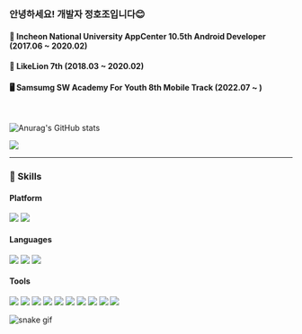 ### 안녕하세요! 개발자 정호조입니다😊

#### 🥰 Incheon National University AppCenter 10.5th Android Developer (2017.06 ~ 2020.02)
#### 🦁 LikeLion 7th (2018.03 ~ 2020.02)
#### 🖥️ Samsumg SW Academy For Youth 8th Mobile Track (2022.07 ~ )
</br>

![Anurag's GitHub stats](https://github-readme-stats.vercel.app/api?username=hojoJeong&&show_icons=true&theme=darcula)
<p>
  <a href="https://www.instagram.com/jhj_423/" target="_blank"><img src="https://img.shields.io/badge/Instagram-E4405F?style=flat-square&logo=instagram&logoColor=white"/></a>
</p>

</b>


<hr>

### 💪 Skills
#### Platform 
<p>
  <img src="https://img.shields.io/badge/Android-3DDC84?style=flat-square&logo=Android&logoColor=white"/>
  <img src="https://img.shields.io/badge/Flutter-02569B?style=flat-square&logo=Flutter&logoColor=white"/>
</p>

#### Languages
<p>
  <img src="https://img.shields.io/badge/Java-007396?style=flat-square&logo=Java&logoColor=white"/>
  <img src="https://img.shields.io/badge/Kotlin-0095D5?style=flat-square&logo=Kotlin&logoColor=white"/> 
  <img src="https://img.shields.io/badge/Dart-0175C2?style=flat-square&logo=Dart&logoColor=white"/> 
</p>
 
#### Tools
<p>
  <img src="https://img.shields.io/badge/Android%20Studio-313335?style=flat-square&logo=androidstudio&logoColor=99CC00"/>
  <img src="https://img.shields.io/badge/Visual%20Studio-565656?style=flat-square&logo=visualstudio&logoColor=CB96F8"/>
  <img src="https://img.shields.io/badge/Intellij-000000?style=flat-square&logo=intellijidea&logoColor=white"/>
  <img src="https://img.shields.io/badge/Eclipse-2C2255?style=flat-square&logo=Eclipse&logoColor=CB96F8"/>
  <img src="https://img.shields.io/badge/PostMan-FF6C37?style=flat-square&logo=PostMan&logoColor=white"/>
  <img src="https://img.shields.io/badge/Slack-4A154B?style=flat-square&logo=slack&logoColor=white"/>
  <img src="https://img.shields.io/badge/Notion-EEEEEE?style=flat-square&logo=Notion&logoColor=black"/>
  <img src="https://img.shields.io/badge/Source%20Tree-005DF4?style=flat-square&logo=sourcetree&logoColor=white"/>
  <img src="https://img.shields.io/badge/Git-F05032?style=flat-square&logo=Git&logoColor=white"/>
  <img src="https://img.shields.io/badge/Jira-0052CC?style=flat-square&logo=Jira&logoColor=white"/>
</p>
</b>

![snake gif](https://github.com/hojoJeong/hojoJeong/blob/output/github-contribution-grid-snake.svg)
